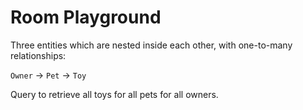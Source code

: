 # Room Playground

Three entities which are nested inside each other, with one-to-many relationships:

`Owner` -> `Pet` -> `Toy`

Query to retrieve all toys for all pets for all owners.